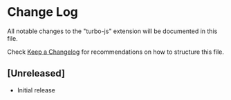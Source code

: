 # Change Log
All notable changes to the "turbo-js" extension will be documented in this file.

Check [Keep a Changelog](http://keepachangelog.com/) for recommendations on how to structure this file.

## [Unreleased]
- Initial release